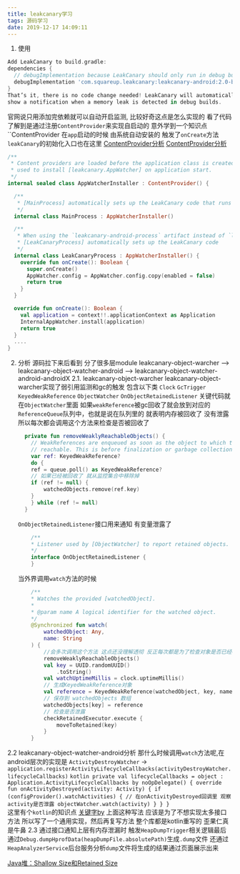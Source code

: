 ```yaml
---
title: leakcanary学习
tags: 源码学习
date: 2019-12-17 14:09:11
---
```


<!-- more -->

1. 使用
```groovy
Add LeakCanary to build.gradle:
dependencies {
  // debugImplementation because LeakCanary should only run in debug builds.
  debugImplementation 'com.squareup.leakcanary:leakcanary-android:2.0-beta-3'
}
That’s it, there is no code change needed! LeakCanary will automatically 
show a notification when a memory leak is detected in debug builds.
```
官网说只用添加完依赖就可以自动开启监测, 比较好奇这点是怎么实现的 看了代码了解到是通过注册`ContentProvider`来实现自启动的 
意外学到一个知识点``ContentProvider 在`app`启动的时候 由系统自动安装的 触发了`onCreate`方法 `leakCanary`的初始化入口也在这里 
[ContentProvider分析](https://www.jianshu.com/p/3c81df444034)
[ContentProvider分析](https://blog.csdn.net/zhenjie_chang/article/details/62889188)
```kotlin
/**
 * Content providers are loaded before the application class is created. [AppWatcherInstaller] is
 * used to install [leakcanary.AppWatcher] on application start.
 */
internal sealed class AppWatcherInstaller : ContentProvider() {

  /**
   * [MainProcess] automatically sets up the LeakCanary code that runs in the main app process.
   */
  internal class MainProcess : AppWatcherInstaller()

  /**
   * When using the `leakcanary-android-process` artifact instead of `leakcanary-android`,
   * [LeakCanaryProcess] automatically sets up the LeakCanary code
   */
  internal class LeakCanaryProcess : AppWatcherInstaller() {
    override fun onCreate(): Boolean {
      super.onCreate()
      AppWatcher.config = AppWatcher.config.copy(enabled = false)
      return true
    }
  }

  override fun onCreate(): Boolean {
    val application = context!!.applicationContext as Application
    InternalAppWatcher.install(application)
    return true
  }
  ....
}
```
2. 分析
源码拉下来后看到 分了很多层module 
leakcanary-object-warcher --> leakcanary-object-watcher-android --> leakcanary-object-watcher-android-androidX
2.1. leakcanary-object-warcher
    leakcanary-object-warcher实现了弱引用监测和gc的触发 包含以下类
    `Clock`
    `GcTrigger`
    `KeyedWeakReference`
    `ObjectWatcher`
    `OnObjectRetainedListener`
    关键代码就在`ObjectWatcher`里面
    如果`weakReference`被gc回收了就会放到对应的`ReferenceQueue`队列中，也就是说在队列里的 就表明内存被回收了 没有泄露 所以每次都会调用这个方法来检查是否被回收了
    ```kotlin
      private fun removeWeaklyReachableObjects() {
        // WeakReferences are enqueued as soon as the object to which they point to becomes weakly
        // reachable. This is before finalization or garbage collection has actually happened.
        var ref: KeyedWeakReference?
        do {
        ref = queue.poll() as KeyedWeakReference?
        // 如果已经被回收了 就从监控集合中移除掉 
        if (ref != null) {
            watchedObjects.remove(ref.key)
        }
        } while (ref != null)
      }
    ```
    `OnObjectRetainedListener`接口用来通知 有变量泄露了
    ```kotlin
        /**
        * Listener used by [ObjectWatcher] to report retained objects.
        */
        interface OnObjectRetainedListener {
        }
    ```
    当外界调用`watch`方法的时候
    ```kotlin
        /**
        * Watches the provided [watchedObject].
        *
        * @param name A logical identifier for the watched object.
        */
        @Synchronized fun watch(
            watchedObject: Any,
            name: String
        ) {
            //会多次调用这个方法 这点还没理解透彻 反正每次都是为了检查对象是否已经被会回收
            removeWeaklyReachableObjects()
            val key = UUID.randomUUID()
                .toString()
            val watchUptimeMillis = clock.uptimeMillis()
            // 生成KeyedWeakReference对象
            val reference = KeyedWeakReference(watchedObject, key, name, watchUptimeMillis, queue)
            // 保存到 watchedObjects 数组
            watchedObjects[key] = reference
            // 检查是否泄露    
            checkRetainedExecutor.execute {
                moveToRetained(key)
            }
        }
    ```
2.2 leakcanary-object-watcher-android分析
    那什么时候调用`watch`方法呢,在android层次的实现是
    `ActivityDestroyWatcher` -> `application.registerActivityLifecycleCallbacks(activityDestroyWatcher.lifecycleCallbacks)`
    ```kotlin
          private val lifecycleCallbacks =
            object : Application.ActivityLifecycleCallbacks by noOpDelegate() {
                override fun onActivityDestroyed(activity: Activity) {
                    if (configProvider().watchActivities) {
                        // 在onActivityDestroyed回调里 观察activity是否泄露
                        objectWatcher.watch(activity)
                    }
                }
            }
    ```    
    这里有个`kotlin`的知识点
    [关键字by](https://kotlinlang.org/docs/reference/delegation.html#implementation-by-delegation) 上面这种写法
    应该是为了不想实现太多接口方法 所以写了一个通用实现，然后再复写方法 整个库都是kotlin重写的 歪果仁真是牛鼻
2.3 通过接口通知上层有内存泄漏时 触发`HeapDumpTrigger`相关逻辑最后通过`Debug.dumpHprofData(heapDumpFile.absolutePath)`生成`.dump`文件
    还通过`HeapAnalyzerService`后台服务分析`dump`文件将生成的结果通过页面展示出来 


[Java堆：Shallow Size和Retained Size](https://blog.csdn.net/kingzone_2008/article/details/9083327)